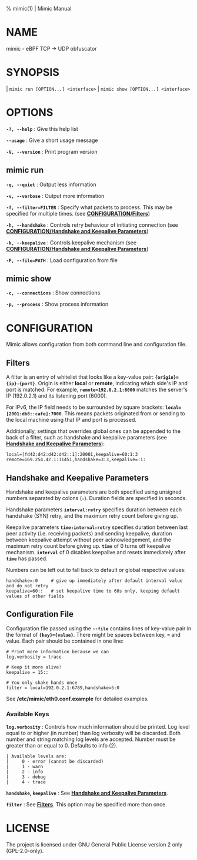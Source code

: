 % mimic(1) | Mimic Manual

# NAME

mimic - eBPF TCP -> UDP obfuscator

# SYNOPSIS

| `mimic run [OPTION...] <interface>`
| `mimic show [OPTION...] <interface>`

# OPTIONS

**`-?, --help`**
: Give this help list

**`--usage`**
: Give a short usage message

**`-V, --version`**
: Print program version

## mimic run

**`-q, --quiet`**
: Output less information

**`-v, --verbose`**
: Output more information

**`-f, --filter=FILTER`**
: Specify what packets to process. This may be specified for multiple times. (see [**CONFIGURATION/Filters**](#filters))

**`-h, --handshake`**
: Controls retry behaviour of initiating connection (see [**CONFIGURATION/Handshake and Keepalive Parameters**](#handshake-and-keepalive-parameters))

**`-k, --keepalive`**
: Controls keepalive mechanism (see [**CONFIGURATION/Handshake and Keepalive Parameters**](#handshake-and-keepalive-parameters))

**`-F, --file=PATH`**
: Load configuration from file

## mimic show

**`-c, --connections`**
: Show connections

**`-p, --process`**
: Show process information

# CONFIGURATION

Mimic allows configuration from both command line and configuration file.

## Filters

A filter is an entry of whitelist that looks like a key-value pair: **`{origin}={ip}:{port}`**. Origin is either **local** or **remote**, indicating which side's IP and port is matched. For example, **`remote=192.0.2.1:6000`** matches the server's IP (192.0.2.1) and its listening port (6000).

For IPv6, the IP field needs to be surrounded by square brackets: **`local=[2001:db8::cafe]:7000`**. This means packets originated from or sending to the local machine using that IP and port is processed.

Additionally, settings that overrides global ones can be appended to the back of a filter, such as handshake and keepalive parameters (see [**Handshake and Keepalive Parameters**](#handshake-and-keepalive-parameters)):

```
local=[fd42:d42:d42:d42::1]:20001,keepalive=60:1:3
remote=169.254.42.1:11451,handshake=3:3,keepalive=:1:
```

## Handshake and Keepalive Parameters

Handshake and keepalive parameters are both specified using unsigned numbers separated by colons (**`:`**). Duration fields are specified in seconds.

Handshake parameters **`interval:retry`** specifies duration between each handshake (SYN) retry, and the maximum retry count before giving up.

Keepalive parameters **`time:interval:retry`** specifies duration between last peer activity (i.e. receiving packets) and sending keepalive, duration between keepalive attempt without peer acknowledgement, and the maximum retry count before giving up. **`time`** of 0 turns off keepalive mechanism. **`interval`** of 0 disables keepalive and resets immediately after **`time`** has passed.

Numbers can be left out to fall back to default or global respective values:

```
handshake=:0     # give up immediately after default interval value and do not retry
keepalive=60::   # set keepalive time to 60s only, keeping default values of other fields
```

## Configuration File

Configuration file passed using the **`--file`** contains lines of key-value pair in the format of **`{key}={value}`**. There might be spaces between key, **`=`** and value. Each pair should be contained in one line:

```
# Print more information because we can
log.verbosity = trace

# Keep it more alive!
keepalive = 15::

# You only shake hands once
filter = local=192.0.2.1:6789,handshake=5:0
```

See **/etc/mimic/eth0.conf.example** for detailed examples.

### Available Keys

**`log.verbosity`**
:     Controls how much information should be printed. Log level equal to or higher (in number) than log verbosity will be discarded. Both number and string matching log levels are accepted. Number must be greater than or equal to 0. Defaults to info (2).

    | Available levels are:
    |     0 - error (cannot be discarded)
    |     1 - warn
    |     2 - info
    |     3 - debug
    |     4 - trace

**`handshake`, `keepalive`**
: See [**Handshake and Keepalive Parameters**](#handshake-and-keepalive-parameters).

**`filter`**
: See [**Filters**](#filters). This option may be specified more than once.

# LICENSE

The project is licensed under GNU General Public License version 2 only (GPL-2.0-only).
